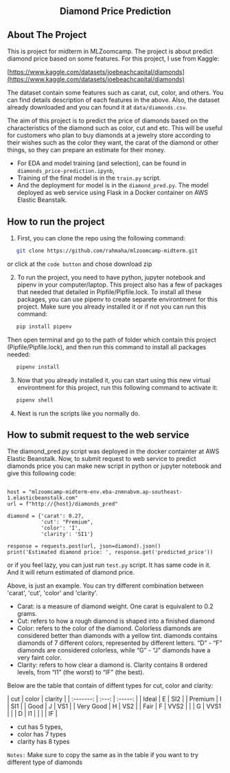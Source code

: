<h2 align="center">Diamond Price Prediction</h2>

<!-- ABOUT THE PROJECT -->

## About The Project

This is project for midterm in MLZoomcamp. The project is about predict diamond price based on some features. For this project, I use from Kaggle:

[https://www.kaggle.com/datasets/joebeachcapital/diamonds](https://www.kaggle.com/datasets/joebeachcapital/diamonds)

The dataset contain some features such as carat, cut, color, and others. You can find details description of each features in the above. Also, the dataset already downloaded and you can found it at `data/diamonds.csv`.

The aim of this project is to predict the price of diamonds based on the characteristics of the diamond such as color, cut and etc. This will be useful for customers who plan to buy diamonds at a jewelry store according to their wishes such as the color they want, the carat of the diamond or other things, so they can prepare an estimate for their money.

- For EDA and model training (and selection), can be found in `diamonds_price-prediction.ipynb`,
- Training of the final model is in the `train.py` script.
- And the deployment for model is in the `diamond_pred.py`. The model deployed as web service using Flask in a Docker container on AWS Elastic Beanstalk.

<!-- How to run the project -->

## How to run the project

1. First, you can clone the repo using the following command:

```sh
   git clone https://github.com/rahmaha/mlzoomcamp-midterm.git
```

or click at the `code button` and chose download zip

2. To run the project, you need to have python, jupyter notebook and pipenv in your computer/laptop. This project also has a few of packages that needed that detailed in Pipfile/Pipfile.lock. To install all these packages, you can use pipenv to create separete environtment for this project. Make sure you already installed it or if not you can run this command:

```sh
   pip install pipenv
```

Then open terminal and go to the path of folder which contain this project (Pipfile/Pipfile.lock), and then run this command to install all packages needed:

```sh
   pipenv install
```

3. Now that you already installed it, you can start using this new virtual environtment for this project, run this following command to activate it:

```sh
   pipenv shell
```

4. Next is run the scripts like you normally do.

<!-- How to submit request to the web service-->

## How to submit request to the web service

The diamond_pred.py script was deployed in the docker containter at AWS Elastic Beanstalk. Now, to submit request to web service to predict diamonds price you can make new script in python or jupyter notebook and give this following code:

```import requests

host = "mlzoomcamp-midterm-env.eba-znmnabvm.ap-southeast-1.elasticbeanstalk.com"
url = f"http://{host}/diamonds_pred"

diamond = {'carat': 0.27,
           'cut': "Premium",
           'color': 'I',
           'clarity': 'SI1'}

response = requests.post(url, json=diamond).json()
print('Estimated diamond price: ', response.get('predicted_price'))
```

or if you feel lazy, you can just run `test.py` script. It has same code in it. And it will return estimated of diamond price.

Above, is just an example. You can try different combination between 'carat', 'cut', 'color' and 'clarity'.

- Carat: is a measure of diamond weight. One carat is equivalent to 0.2 grams.
- Cut: refers to how a rough diamond is shaped into a finished diamond
- Color: refers to the color of the diamond. Colorless diamonds are considered better than diamonds with a yellow tint. diamonds contains diamonds of 7 different colors, represented by different letters. “D” - “F” diamonds are considered colorless, while “G” - “J” diamonds have a very faint color.
- Clarity: refers to how clear a diamond is. Clarity contains 8 ordered levels, from “I1” (the worst) to “IF” (the best).

Below are the table that contain of diffent types for cut, color and clarity:

<a align="center">
|    cut    | color | clarity |
| :-------: | :---: | :-----: |
|   Ideal   |   E   |   SI2   |
|  Premium  |   I   |   SI1   |
|   Good    |   J   |   VS1   |
| Very Good |   H   |   VS2   |
|   Fair    |   F   |  VVS2   |
|           |   G   |  VVS1   |
|           |   D   |   I1    |
|           |       |   IF    |
</a>

- cut has 5 types,
- color has 7 types
- clarity has 8 types

`Notes:` Make sure to copy the same as in the table if you want to try different type of diamonds
